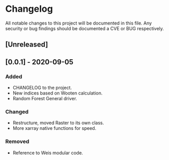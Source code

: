 # Changelog

All notable changes to this project will be documented in this file.
Any security or bug findings should be documented a CVE or BUG respectively.

## [Unreleased]

## [0.0.1] - 2020-09-05

### Added
- CHANGELOG to the project.
- New indices based on Wooten calculation.
- Random Forest General driver.

### Changed
- Restructure, moved Raster to its own class.
- More xarray native functions for speed.

### Removed
- Reference to Weis modular code.